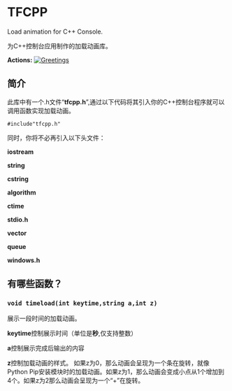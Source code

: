 # TFCPP
Load animation for C++ Console.

为C++控制台应用制作的加载动画库。

**Actions:**
[![Greetings](https://github.com/yulinfeng16/TFCPP/actions/workflows/greetings.yml/badge.svg)](https://github.com/yulinfeng16/TFCPP/actions/workflows/greetings.yml)

## 简介
此库中有一个.h文件“**tfcpp.h**”,通过以下代码将其引入你的C++控制台程序就可以调用函数实现加载动画。

```#include"tfcpp.h"```

同时，你将不必再引入以下头文件：

**iostream**

**string**

**cstring**

**algorithm**

**ctime**

**stdio.h**

**vector**

**queue**

**windows.h**

## 有哪些函数？
### ```void timeload(int keytime,string a,int z)```

展示一段时间的加载动画。

**keytime**控制展示时间（单位是**秒**,仅支持整数）

**a**控制展示完成后输出的内容

**z**控制加载动画的样式。
如果z为0，那么动画会呈现为一个条在旋转，就像Python Pip安装模块时的加载动画。如果z为1，那么动画会变成小点从1个增加到4个。如果z为2那么动画会呈现为一个“+”在旋转。

